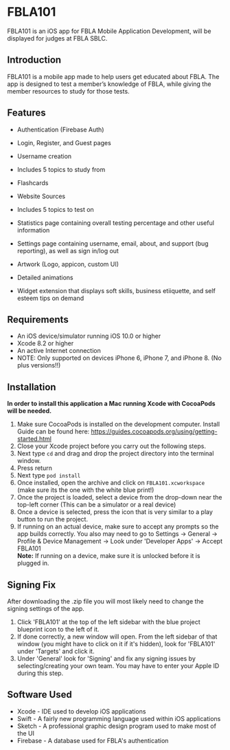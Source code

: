 FBLA101
===================

FBLA101 is an iOS app for FBLA Mobile Application Development, will be displayed for judges at FBLA SBLC.

Introduction
-------------
FBLA101 is a mobile app made to help users get educated about FBLA. The app is designed to test a member’s knowledge of FBLA, while giving the member resources to study for those tests.

Features
-------------

 - Authentication (Firebase Auth)
 - Login, Register, and Guest pages
 - Username creation
 
 - Includes 5 topics to study from
  - Flashcards
  - Website Sources
 - Includes 5 topics to test on
 
 - Statistics page containing overall testing percentage and other useful information
 - Settings page containing username, email, about, and support (bug reporting), as well as sign in/log out
 
 - Artwork (Logo, appicon, custom UI)
 - Detailed animations
 - Widget extension that displays soft skills, business etiiquette, and self esteem tips on demand
 
 Requirements
-------------
 - An iOS device/simulator running iOS 10.0 or higher
 - Xcode 8.2 or higher
 - An active Internet connection
 - NOTE: Only supported on devices iPhone 6, iPhone 7, and iPhone 8. (No plus versions!!)
 
 Installation
-------------
 **In order to install this application a Mac running Xcode with CocoaPods will be needed.**
 1. Make sure CocoaPods is installed on the development computer. Install Guide can be found here: https://guides.cocoapods.org/using/getting-started.html
 2. Close your Xcode project before you carry out the following steps.
 3. Next type `cd` and drag and drop the project directory into the terminal window.
 4. Press return
 5. Next type `pod install`
 6. Once installed, open the archive and click on `FBLA101.xcworkspace` (make sure its the one with the white blue print!)
 7.  Once the project is loaded, select a device from the drop-down near the top-left corner (This can be a simulator or a real device)
 8. Once a device is selected, press the icon that is very similar to a play button to run the project.
 9. If running on an actual device, make sure to accept any prompts so the app builds correctly. You also may need to go to Settings -> General -> Profile & Device Management -> Look under 'Developer Apps' -> Accept FBLA101<br>
**Note:** If running on a device, make sure it is unlocked before it is plugged in.


Signing Fix
-------------
After downloading the .zip file you will most likely need to change the signing settings of the app.
 1. Click 'FBLA101' at the top of the left sidebar with the blue project blueprint icon to the left of it.
 2. If done correctly, a new window will open. From the left sidebar of that window (you might have to click on it if it's hidden), look for 'FBLA101' under 'Targets' and click it.
 3. Under 'General' look for 'Signing' and fix any signing issues by selecting/creating your own team. You may have to enter your Apple ID during this step.
 
 
 Software Used
-------------

 - Xcode - IDE used to develop iOS applications
 - Swift - A fairly new programming language used within iOS applications
 - Sketch - A professional graphic design program used to make most of the UI
 - Firebase - A database used for FBLA's authentication
